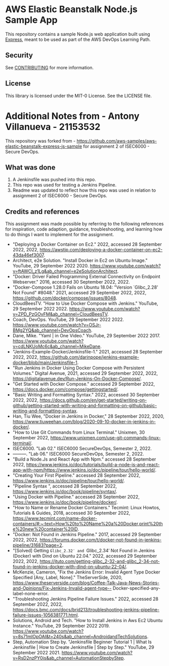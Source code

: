 # AWS Elastic Beanstalk Node.js Sample App

This repository contains a sample Node.js web application built using [Express](https://expressjs.com/), meant to be used as part of the AWS DevOps Learning Path.

## Security

See [CONTRIBUTING](CONTRIBUTING.md#security-issue-notifications) for more information.

## License

This library is licensed under the MIT-0 License. See the LICENSE file.

# Additional Notes from - Antony Villanueva - 21153532

This repository was forked from - https://github.com/aws-samples/aws-elastic-beanstalk-express-js-sample for assignment 2 of ISEC6000 - Secure DevOps.

## What was done

1. A Jenkinsfile was pushed into this repo.
2. This repo was used for testing a Jenkins Pipeline.
3. Readme was updated to reflect how this repo was used in relation to assignment 2 of ISEC6000 - Secure DevOps.


## Credits and references 	

This assignment was made possible by referring to the following references for inspiration, code adaption, guidance, troubleshooting, and learning how to do things I want to implement for the assignment.

- "Deploying a Docker Container on Ec2." 2022, accessed 28 September 2022, 2022, https://awstip.com/deploying-a-docker-container-on-ec2-43da46ef3007.
- Architect, e2e Solution. "Install Docker in Ec2 on Ubuntu Image." YouTube, 29 September 2022 2020. https://www.youtube.com/watch?v=ftAWCI_z1Lg&ab_channel=e2eSolutionArchitect.
- "Docker: Driver Failed Programming External Connectivity on Endpoint Webserver." 2016, accessed 30 September 2022, 2022.
- "Docker-Compose 1.28.0 Fails on Ubuntu 18.04: "Version `Glibc_2.28' Not Found" #8048." 2021, accessed 29 September 2022, 2022, https://github.com/docker/compose/issues/8048.
- CloudBeesTV. "How to Use Docker Compose with Jenkins." YouTube, 29 September 2022 2022. https://www.youtube.com/watch?v=ZPD_PzGOvFM&ab_channel=CloudBeesTV.
- Coach, DevOps. YouTube, 29 September 2022 2022. https://www.youtube.com/watch?v=OSJr-BMg2YQ&ab_channel=DevOpsCoach.
- Dane, Mike. "Yaml | in One Video." YouTube, 29 September 2022 2017. https://www.youtube.com/watch?v=cdLNKUoMc6c&ab_channel=MikeDane.
- "Jenkins-Example-Docker/Jenkinsfile-1." 2021, accessed 28 September 2022, 2022, https://github.com/darinpope/jenkins-example-docker/blob/main/Jenkinsfile-1.
- "Run Jenkins in Docker Using Docker Compose with Persistent Volumes." Digital Avenue, 2021, accessed 29 September 2022, 2022, https://digitalavenue.dev/Run-Jenkins-On-Docker-Compose/.
- "Get Started with Docker Compose." accessed 29 September 2022, https://docs.docker.com/compose/gettingstarted/.
- "Basic Writing and Formatting Syntax." 2022, accessed 30 September 2022, 2022, https://docs.github.com/en/get-started/writing-on-github/getting-started-with-writing-and-formatting-on-github/basic-writing-and-formatting-syntax.
- Han, Tiu Wee, "Docker in Jenkins in Docker," 28 September 2022, 2020, https://www.tiuweehan.com/blog/2020-09-10-docker-in-jenkins-in-docker/.
- "How to Use Git Commands from Linux Terminal." Unixmen, 30 September 2022, https://www.unixmen.com/use-git-commands-linux-terminal/.
- ISEC6000. "Lab 02." ISEC6000 SecureDevOps, Semester 2, 2022.
- ———. "Lab 06." ISEC6000 SecureDevOps, Semester 2, 2022.
- "Build a Node.Js and React App with Npm." accessed 28 September 2022, https://www.jenkins.io/doc/tutorials/build-a-node-js-and-react-app-with-npm/https://www.jenkins.io/doc/pipeline/tour/hello-world/.
- "Creating Your First Pipeline." accessed 28 September 2022, https://www.jenkins.io/doc/pipeline/tour/hello-world/.
- "Pipeline Syntax ", accessed 28 September 2022, https://www.jenkins.io/doc/book/pipeline/syntax/.
- "Using Docker with Pipeline." accessed 28 September 2022, https://www.jenkins.io/doc/book/pipeline/docker/.
- "How to Name or Rename Docker Containers." Tecmint: Linux Howtos, Tutorials & Guides, 2018, accessed 30 September 2022, https://www.tecmint.com/name-docker-containers/#:~:text=How%20to%20Name%20a%20Docker,print%20the%20new%20container%20ID.
- "Docker: Not Found in Jenkins Pipeline." 2017, accessed 29 September 2022, 2022, https://forums.docker.com/t/docker-not-found-in-jenkins-pipeline/31683?page=2.
- "[Solved] Getting `Glibc_2.32′ and `Glibc_2.34′ Not Found in Jenkins (Docker) with Dind on Ubuntu 22.04." 2022, accessed 29 September 2022, 2022, https://jtuto.com/getting-glibc_2-32-and-glibc_2-34-not-found-in-jenkins-docker-with-dind-on-ubuntu-22-04/.
- McKenzie, Cameron, "Fix the Jenkins Error: Invalid Agent Type Docker Specified [Any, Label, None]." TheServerSide, 2020, https://www.theserverside.com/blog/Coffee-Talk-Java-News-Stories-and-Opinions/Fix-Jenkins-Invalid-agent-type-- Docker-specified-any-label-none-error.
- "Troubleshooting Jenkins Pipeline Failure Issues." 2022, accessed 28 September 2022, 2022, https://docs.bmc.com/docs/brid213/troubleshooting-jenkins-pipeline-failure-issues-1056381771.html.
- Solutions, Android and Tech. "How to Install Jenkins in Aws Ec2 Ubuntu Instance." YouTube, 29 September 2022 2019. https://www.youtube.com/watch?v=8s71mIOpOAI&t=240s&ab_channel=AndroidandTechSolutions.
- Step, Automation Step by. "Jenkinsfile Beginner Tutorial 1 | What Is Jenkinsfile | How to Create Jenkinsfile | Step by Step." YouTube, 29 September 2022 2021. https://www.youtube.com/watch?v=RsD2nzPY0is&ab_channel=AutomationStepbyStep.


